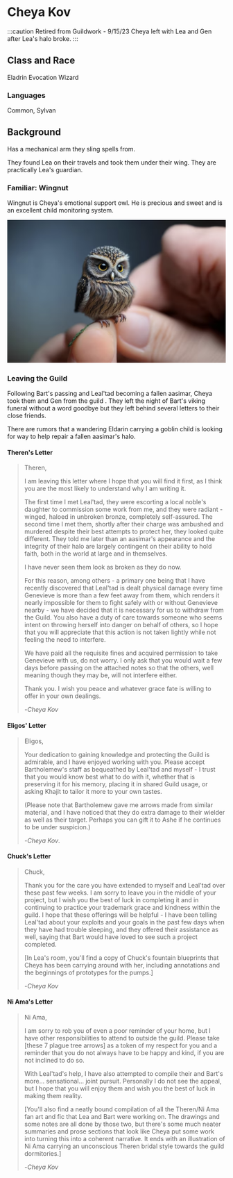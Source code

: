 # Cheya Kov

:::caution Retired from Guildwork - 9/15/23
Cheya left with Lea and Gen after Lea's halo broke.
:::

## Class and Race

Eladrin Evocation Wizard

### Languages

Common, Sylvan

## Background

Has a mechanical arm they sling spells from.

They found Lea on their travels and took them under their wing. They are practically Lea's guardian.

### Familiar: Wingnut

Wingnut is Cheya's emotional support owl. He is precious and sweet and is an excellent child monitoring system.

![Wingnut](wingnut.png)

### Leaving the Guild

Following Bart's passing and Leal'tad becoming a fallen aasimar, Cheya took them and Gen from the guild . They left the night of Bart's viking funeral without a word goodbye but they left behind several letters to their close friends.

There are rumors that a wandering Eldarin carrying a goblin child is looking for way to help repair a fallen aasimar's halo.

#### Theren's Letter

> Theren,
>
> I am leaving this letter where I hope that you will find it first, as I think you are the most likely to understand why I am writing it.
>
> The first time I met Leal'tad, they were escorting a local noble's daughter to commission some work from me, and they were radiant - winged, haloed in unbroken bronze, completely self-assured. The second time I met them, shortly after their charge was ambushed and murdered despite their best attempts to protect her, they looked quite different. They told me later than an aasimar's appearance and the integrity of their halo are largely contingent on their ability to hold faith, both in the world at large and in themselves.
>
> I have never seen them look as broken as they do now.
>
> For this reason, among others - a primary one being that I have recently discovered that Leal'tad is dealt physical damage every time Genevieve is more than a few feet away from them, which renders it nearly impossible for them to fight safely with or without Genevieve nearby - we have decided that it is necessary for us to withdraw from the Guild. You also have a duty of care towards someone who seems intent on throwing herself into danger on behalf of others, so I hope that you will appreciate that this action is not taken lightly while not feeling the need to interfere.
>
> We have paid all the requisite fines and acquired permission to take Genevieve with us, do not worry. I only ask that you would wait a few days before passing on the attached notes so that the others, well meaning though they may be, will not interfere either.
>
> Thank you. I wish you peace and whatever grace fate is willing to offer in your own dealings.
>
> -_Cheya Kov_

#### Eligos' Letter

> Eligos,
>
> Your dedication to gaining knowledge and protecting the Guild is admirable, and I have enjoyed working with you. Please accept Bartholemew's staff as bequeathed by Leal'tad and myself - I trust that you would know best what to do with it, whether that is preserving it for his memory, placing it in shared Guild usage, or asking Khajit to tailor it more to your own tastes.
>
> (Please note that Bartholemew gave me arrows made from similar material, and I have noticed that they do extra damage to their wielder as well as their target. Perhaps you can gift it to Ashe if he continues to be under suspicion.)
>
> -_Cheya Kov_.

#### Chuck's Letter

> Chuck,
>
> Thank you for the care you have extended to myself and Leal'tad over these past few weeks. I am sorry to leave you in the middle of your project, but I wish you the best of luck in completing it and in continuing to practice your trademark grace and kindness within the guild. I hope that these offerings will be helpful - I have been telling Leal'tad about your exploits and your goals in the past few days when they have had trouble sleeping, and they offered their assistance as well, saying that Bart would have loved to see such a project completed.
>
> [In Lea's room, you'll find a copy of Chuck's fountain blueprints that Cheya has been carrying around with her, including annotations and the beginnings of prototypes for the pumps.]
>
> -_Cheya Kov_

#### Ni Ama's Letter

> Ni Ama,
>
> I am sorry to rob you of even a poor reminder of your home, but I have other responsibilities to attend to outside the guild. Please take [these 7 plague tree arrows] as a token of my respect for you and a reminder that you do not always have to be happy and kind, if you are not inclined to do so.
>
> With Leal'tad's help, I have also attempted to compile their and Bart's more... sensational... joint pursuit. Personally I do not see the appeal, but I hope that you will enjoy them and wish you the best of luck in making them reality.
>
> [You'll also find a neatly bound compilation of all the Theren/Ni Ama fan art and fic that Lea and Bart were working on. The drawings and some notes are all done by those two, but there's some much neater summaries and prose sections that look like Cheya put some work into turning this into a coherent narrative. It ends with an illustration of Ni Ama carrying an unconscious Theren bridal style towards the guild dormitories.]
>
> -_Cheya Kov_
